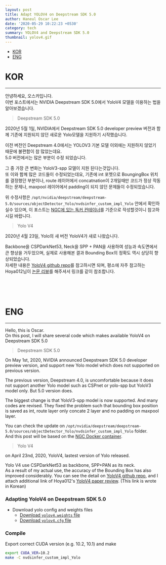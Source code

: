 ```yaml
---
layout: post
title: Adapt YOLOV4 on Deepstream SDK 5.0
author: Haneul Oscar Lee
date: '2020-05-29 10:22:23 +0530'
category: tech
summary: YOLOV4 and Deepstream SDK 5.0
thumbnail: yolov4.gif
---
```


* [KOR](#kor)
* [ENG](#eng)


# KOR
----------

안녕하세요, 오스카입니다.   
이번 포스트에서는 NVIDIA Deepstream SDK 5.0에서 YoloV4 모델을 이용하는 법을 알아보겠습니다.

> Deepstream SDK 5.0

2020년 5월 1일, NVIDIA에서 Deepstream SDK 5.0 developer preview 버전과 함께 기존에 지원되지 않던 새로운  Yolo모델을 지원하기 시작했습니다.   

이전 버전인 Deepstream 4.0에서는 YOLOV3 기본 모델 이외에는 지원하지 않았기 때문에 불편함이 참 많았는데요.   
5.0 버전에서는 많은 부분이 수정 되었습니다.

그 중 가장 큰 변화는 YoloV3-spp 모델이 지원 된다는것입니다.   
또 이와 함께 많은 코드들이 수정되었는데요, 기존에 int 포멧으로 BoungingBox 위치를 결정했던 부분이나, route 레이어에서 concatnation이 2개일때만 코드가 정상 작동하는 문제나, maxpool 레이어에서 padding이 되지 않던 문제들이 수정되었습니다. 

위 수정사항은 `/opt/nvidia/deepstream/deepstream-5.0/sources/objectDetector_Yolo/nvdsinfer_custom_impl_Yolo` 안에서 확인하실수 있으며, 
이 포스트는 [NGC에 있는 독커 컨테이너](https://ngc.nvidia.com/catalog/containers/nvidia:deepstream)를 기준으로 작성할것이니 참고하시길 바랍니다.


> Yolo V4

2020년 4월 23일, Yolo의 새 버전 YoloV4가 새로 나왔습니다.

Backbone을 CSPDarkNet53, Neck을 SPP + PAN을 사용하여 성능과 속도면에서 큰 향상을 거두었으며, 실제로 사용해본 결과 Bounding Box의 정확도 역시 상당히 향상되었습니다.   
자세한 내용은 [YoloV4 github repo](https://github.com/AlexeyAB/darknet)를 참고하시면 되며, 
평소에 자주 참고하는 Hoya012님이 [논문 리뷰](https://hoya012.github.io/blog/yolov4/)를 해주셔서 링크를 같이 참조합니다. 






<br><br><br>
# ENG
----------

Hello, this is Oscar.   
On this post, I will share several code which makes available YoloV4 on Deepstream SDK 5.0

> Deepstream SDK 5.0

On May 1st, 2020, NVIDIA announced Deepstream SDK 5.0 developer preview version, and support new Yolo model which does not supported on previous version.

The previous version, Deepstream 4.0, is uncomfortable because it does not support another Yolo model such as CSPnet or yolo-spp but YoloV3 model only.
But 5.0 version does.

The biggest change is that YoloV3-spp model is now supported.
And many codes are revised. 
They fixed the problem such that bounding box position is saved as int, route layer only concate 2 layer and no padding on maxpool layer. 

You can check the update on `/opt/nvidia/deepstream/deepstream-5.0/sources/objectDetector_Yolo/nvdsinfer_custom_impl_Yolo` folder.   
And this post will be based on the [NGC Docker container](https://ngc.nvidia.com/catalog/containers/nvidia:deepstream).


> Yolo V4

on April 23nd, 2020, YoloV4, lastest version of Yolo released.

Yolo V4 use CSPDarkNet53 as backbone, SPP+PAN as its neck.   
As a result of my actual use, the accuracy of the Bounding Box has also improved considerably.
You can see the detail on [YoloV4 github repo](https://github.com/AlexeyAB/darknet), and I attach additional link of Hoya012's [YoloV4 paper review](https://hoya012.github.io/blog/yolov4/). (This link is wrote in Korean)


### Adapting YoloV4 on Deepstream SDK 5.0

* Download yolo config and weights files
    - [Download `yolov4.weights` file](https://drive.google.com/open?id=1cewMfusmPjYWbrnuJRuKhPMwRe_b9PaT)
    - [Download `yolov4.cfg` file](https://raw.githubusercontent.com/AlexeyAB/darknet/master/cfg/yolov4.cfg)

### Compile

Export correct CUDA version (e.g. 10.2, 10.1) and make


```sh
export CUDA_VER=10.2
make -C nvdsinfer_custom_impl_Yolo
```
